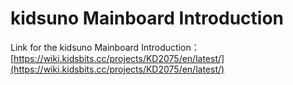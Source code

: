 # kidsuno Mainboard Introduction

Link for the kidsuno Mainboard Introduction：[https://wiki.kidsbits.cc/projects/KD2075/en/latest/](https://wiki.kidsbits.cc/projects/KD2075/en/latest/)